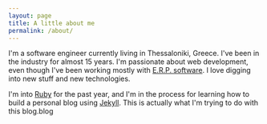```yaml
---
layout: page
title: A little about me
permalink: /about/
---
```


I'm a software engineer currently living in Thessaloniki, Greece. I've been in the industry
for almost 15 years. I'm passionate about web development, even though I've been working mostly 
with [E.R.P. software][Erpsoftware]. I love digging into new stuff and new technologies.

I'm into [Ruby][ruby-lang] for the past year, and I'm in the process for learning how to 
build a personal blog using [Jekyll][jekyll]. This is actually what I'm trying to do with this blog.blog


[Erpsoftware]: https://en.wikipedia.org/wiki/Enterprise_resource_planning
[ruby-lang]: https://www.ruby-lang.org/en/
[jekyll]: http://jekyllrb.com/